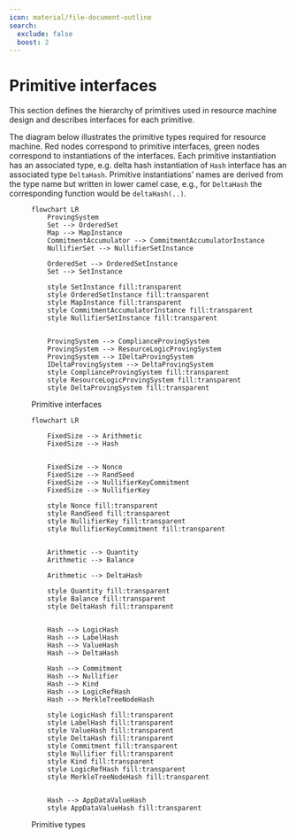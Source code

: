 ```yaml
---
icon: material/file-document-outline
search:
  exclude: false
  boost: 2
---
```


# Primitive interfaces

This section defines the hierarchy of primitives used in resource machine design and describes interfaces for each primitive.

The diagram below illustrates the primitive types required for resource machine. Red nodes correspond to primitive interfaces, green nodes correspond to instantiations of the interfaces. Each primitive instantiation has an associated type, e.g. delta hash instantiation of `Hash` interface has an associated type `DeltaHash`. Primitive instantiations' names are derived from the type name but written in lower camel case, e.g., for `DeltaHash` the corresponding function would be `deltaHash(..)`.

<figure markdown>

```mermaid
flowchart LR
    ProvingSystem
    Set --> OrderedSet
    Map --> MapInstance
    CommitmentAccumulator --> CommitmentAccumulatorInstance
    NullifierSet --> NullifierSetInstance

    OrderedSet --> OrderedSetInstance
    Set --> SetInstance

    style SetInstance fill:transparent
    style OrderedSetInstance fill:transparent
    style MapInstance fill:transparent
    style CommitmentAccumulatorInstance fill:transparent
    style NullifierSetInstance fill:transparent


    ProvingSystem --> ComplianceProvingSystem
    ProvingSystem --> ResourceLogicProvingSystem
    ProvingSystem --> IDeltaProvingSystem
    IDeltaProvingSystem --> DeltaProvingSystem
    style ComplianceProvingSystem fill:transparent
    style ResourceLogicProvingSystem fill:transparent
    style DeltaProvingSystem fill:transparent
```
<figcaption>Primitive interfaces</figcaption>

</figure>


<figure markdown>

```mermaid
flowchart LR

    FixedSize --> Arithmetic
    FixedSize --> Hash


    FixedSize --> Nonce
    FixedSize --> RandSeed
    FixedSize --> NullifierKeyCommitment
    FixedSize --> NullifierKey

    style Nonce fill:transparent
    style RandSeed fill:transparent
    style NullifierKey fill:transparent
    style NullifierKeyCommitment fill:transparent


    Arithmetic --> Quantity
    Arithmetic --> Balance

    Arithmetic --> DeltaHash

    style Quantity fill:transparent
    style Balance fill:transparent
    style DeltaHash fill:transparent


    Hash --> LogicHash
    Hash --> LabelHash
    Hash --> ValueHash
    Hash --> DeltaHash

    Hash --> Commitment
    Hash --> Nullifier
    Hash --> Kind
    Hash --> LogicRefHash
    Hash --> MerkleTreeNodeHash

    style LogicHash fill:transparent
    style LabelHash fill:transparent
    style ValueHash fill:transparent
    style DeltaHash fill:transparent
    style Commitment fill:transparent
    style Nullifier fill:transparent
    style Kind fill:transparent
    style LogicRefHash fill:transparent
    style MerkleTreeNodeHash fill:transparent


    Hash --> AppDataValueHash
    style AppDataValueHash fill:transparent
```
<figcaption>Primitive types</figcaption>

</figure>
